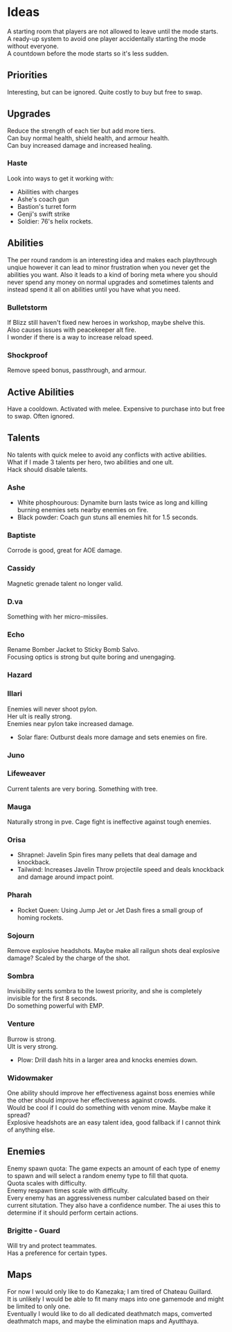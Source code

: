 # Ideas
A starting room that players are not allowed to leave until the mode starts.  
A ready-up system to avoid one player accidentally starting the mode without everyone.  
A countdown before the mode starts so it's less sudden.
## Priorities
Interesting, but can be ignored. Quite costly to buy but free to swap.
## Upgrades
Reduce the strength of each tier but add more tiers.  
Can buy normal health, shield health, and armour health.  
Can buy increased damage and increased healing.
### Haste
Look into ways to get it working with:
- Abilities with charges
- Ashe's coach gun
- Bastion's turret form
- Genji's swift strike
- Soldier: 76's helix rockets.
## Abilities
The per round random is an interesting idea and makes each playthrough unqiue however it can lead to minor frustration when you never get the abilities you want. Also it leads to a kind of boring meta where you should never spend any money on normal upgrades and sometimes talents and instead spend it all on abilities until you have what you need.
### Bulletstorm
If Blizz still haven't fixed new heroes in workshop, maybe shelve this.  
Also causes issues with peacekeeper alt fire.  
I wonder if there is a way to increase reload speed.
### Shockproof
Remove speed bonus, passthrough, and armour.
## Active Abilities
Have a cooldown. Activated with melee. Expensive to purchase into but free to swap. Often ignored.
## Talents
No talents with quick melee to avoid any conflicts with active abilities.  
What if I made 3 talents per hero, two abilities and one ult.  
Hack should disable talents.
### Ashe
- White phosphourous: Dynamite burn lasts twice as long and killing burning enemies sets nearby enemies on fire.
- Black powder: Coach gun stuns all enemies hit for 1.5 seconds.
### Baptiste
Corrode is good, great for AOE damage.
### Cassidy
Magnetic grenade talent no longer valid.
### D.va
Something with her micro-missiles.
### Echo
Rename Bomber Jacket to Sticky Bomb Salvo.  
Focusing optics is strong but quite boring and unengaging.
### Hazard
### Illari
Enemies will never shoot pylon.  
Her ult is really strong.  
Enemies near pylon take increased damage.
- Solar flare: Outburst deals more damage and sets enemies on fire.
### Juno
### Lifeweaver
Current talents are very boring.
Something with tree.
### Mauga
Naturally strong in pve.
Cage fight is ineffective against tough enemies.
### Orisa
- Shrapnel: Javelin Spin fires many pellets that deal damage and knockback.
- Tailwind: Increases Javelin Throw projectile speed and deals knockback and damage around impact point.
### Pharah
- Rocket Queen: Using Jump Jet or Jet Dash fires a small group of homing rockets.
### Sojourn
Remove explosive headshots. Maybe make all railgun shots deal explosive damage? Scaled by the charge of the shot.
### Sombra
Invisibility sents sombra to the lowest priority, and she is completely invisible for the first 8 seconds.  
Do something powerful with EMP.
### Venture
Burrow is strong.  
Ult is very strong.
- Plow: Drill dash hits in a larger area and knocks enemies down.
### Widowmaker
One ability should improve her effectiveness against boss enemies while the other should improve her effectiveness against crowds.  
Would be cool if I could do something with venom mine. Maybe make it spread?  
Explosive headshots are an easy talent idea, good fallback if I cannot think of anything else.
## Enemies
Enemy spawn quota: The game expects an amount of each type of enemy to spawn and will select a random enemy type to fill that quota.  
Quota scales with difficulty.  
Enemy respawn times scale with difficulty.  
Every enemy has an aggressiveness number calculated based on their current situtation. They also have a confidence number. The ai uses this to determine if it should perform certain actions.
### Brigitte - Guard
Will try and protect teammates.  
Has a preference for certain types.
## Maps
For now I would only like to do Kanezaka; I am tired of Chateau Guillard.  
It is unlikely I would be able to fit many maps into one gamemode and might be limited to only one.  
Eventually I would like to do all dedicated deathmatch maps, comverted deathmatch maps, and maybe the elimination maps and Ayutthaya.